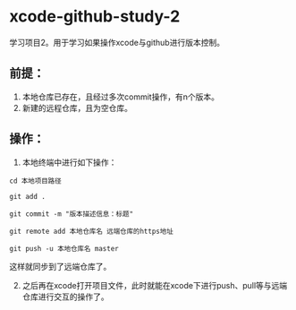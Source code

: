 # xcode-github-study-2
学习项目2。用于学习如果操作xcode与github进行版本控制。

## 前提：
1. 本地仓库已存在，且经过多次commit操作，有n个版本。
2. 新建的远程仓库，且为空仓库。

## 操作：
1. 本地终端中进行如下操作：

```
cd 本地项目路径

git add .

git commit -m "版本描述信息：标题"

git remote add 本地仓库名 远端仓库的https地址

git push -u 本地仓库名 master
```

这样就同步到了远端仓库了。

2. 之后再在xcode打开项目文件，此时就能在xcode下进行push、pull等与远端仓库进行交互的操作了。
